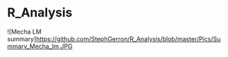# R_Analysis

![Mecha LM summary]https://github.com/StephGerron/R_Analysis/blob/master/Pics/Summary_Mecha_lm.JPG
